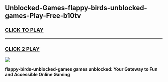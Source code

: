 
## Unblocked-Games-flappy-birds-unblocked-games-Play-Free-b10tv
<h3>
<a href="https://premium76.site?title=flappy-birds-unblocked-games&ref=10A">CLICK TO PLAY</a></h3>
<hr>

<h3>
<a href="https://premium76.site?title=flappy-birds-unblocked-games&ref=10A">CLICK 2 PLAY</a>
  
</h3>

<a href="https://premium76.site?title=flappy-birds-unblocked-games&ref=10A"><img src="https://clearcache.store/games.png"></a>


**flappy-birds-unblocked-games games unblocked: Your Gateway to Fun and Accessible Online Gaming**
